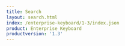 ```yaml
---
title: Search
layout: search.html
index: /enterprise-keyboard/1-3/index.json
product: Enterprise Keyboard
productversion: '1.3'
---
```




